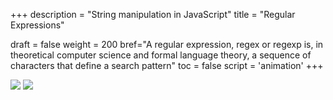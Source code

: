+++
description = "String manipulation in JavaScript"
title = "Regular Expressions"

draft = false
weight = 200
bref="A regular expression, regex or regexp is, in theoretical computer science and formal language theory, a sequence of characters that define a search pattern"
toc = false
script = 'animation'
+++

<img src="/img/files/regex.jpg">
<img src="/img/files/regex2.jpg">